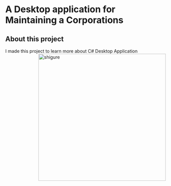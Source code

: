 # A Desktop application for Maintaining a Corporations
## About this project
I made this project to learn more about C# Desktop Application
<img align="right" position="absolute" alt="shigure" width="400" src="https://media.tenor.com/jgvQcckdePIAAAAC/shiyuonline-shiyuna-online.gif">
